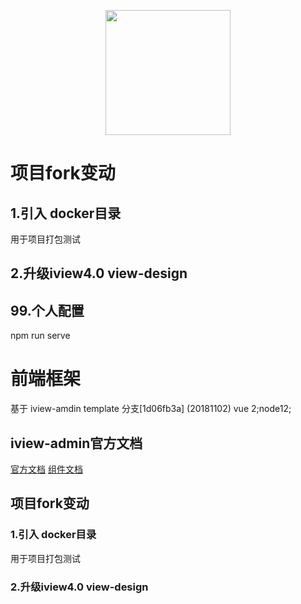 <p align="center">
    <a href="https://www.iviewui.com">
        <img width="200" src="https://file.iviewui.com/logo-new.svg">
    </a>
</p>

# 项目fork变动
## 1.引入 docker目录
用于项目打包测试

## 2.升级iview4.0 view-design 

## 99.个人配置
npm run serve

# 前端框架
基于 iview-amdin template 分支[1d06fb3a] (20181102)
vue 2;node12;
## iview-admin官方文档
[官方文档](https://github.com/iview/iview-admin/blob/template/README.md)
[组件文档](http://v4.iviewui.com/components/table)

## 项目fork变动
### 1.引入 docker目录
用于项目打包测试
### 2.升级iview4.0 view-design 